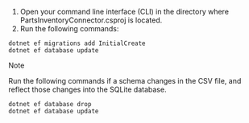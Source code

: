 <!-- markdownlint-disable MD002 MD025 MD041 -->

1. Open your command line interface (CLI) in the directory where PartsInventoryConnector.csproj is located.
2. Run the following commands:

```dotnetcli
dotnet ef migrations add InitialCreate
dotnet ef database update
```

> [!NOTE]
> Run the following commands if a schema changes in the CSV file, and reflect those changes into the SQLite database.

```dotnetcli
dotnet ef database drop
dotnet ef database update
```
